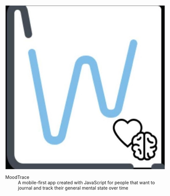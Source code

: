 ![alt text](https://github.com/Quintin-Russell/ajax-project/blob/master/images/ajax-logo.jpg "MoodTrace Logo")
<dl>
  <dt>
    MoodTrace
  </dt>
  <dd>A mobile-first app created with JavaScript for people that want to journal and track their general mental state over time</dd>
</dl>
